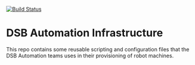 [![Build Status](https://dsbcp.visualstudio.com/automation-coe/_apis/build/status/nkuik.dsb-automation-infrastructure?branchName=master)](https://dsbcp.visualstudio.com/automation-coe/_build/latest?definitionId=48&branchName=master)

# DSB Automation Infrastructure

This repo contains some reusable scripting and configuration files that the DSB Automation teams uses in their provisioning of robot machines.
